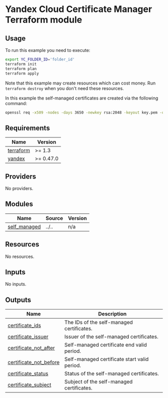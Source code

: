 # Yandex Cloud Certificate Manager Terraform module

## Usage

To run this example you need to execute:

```bash
export YC_FOLDER_ID='folder_id'
terraform init
terraform plan
terraform apply
```

Note that this example may create resources which can cost money. Run `terraform destroy` when you don't need these resources.

In this example the self-managed certificates are created via the following command:
```bash
openssl req -x509 -nodes -days 3650 -newkey rsa:2048 -keyout key.pem -out cert.pem -subj /CN=domain.com
 ```

<!-- BEGINNING OF PRE-COMMIT-TERRAFORM DOCS HOOK -->
## Requirements

| Name | Version |
|------|---------|
| <a name="requirement_terraform"></a> [terraform](#requirement\_terraform) | >= 1.3 |
| <a name="requirement_yandex"></a> [yandex](#requirement\_yandex) | >= 0.47.0 |

## Providers

No providers.

## Modules

| Name | Source | Version |
|------|--------|---------|
| <a name="module_self_managed"></a> [self\_managed](#module\_self\_managed) | ../.. | n/a |

## Resources

No resources.

## Inputs

No inputs.

## Outputs

| Name | Description |
|------|-------------|
| <a name="output_certificate_ids"></a> [certificate\_ids](#output\_certificate\_ids) | The IDs of the self-managed certificates. |
| <a name="output_certificate_issuer"></a> [certificate\_issuer](#output\_certificate\_issuer) | Issuer of the self-managed certificates. |
| <a name="output_certificate_not_after"></a> [certificate\_not\_after](#output\_certificate\_not\_after) | Self-managed certificate end valid period. |
| <a name="output_certificate_not_before"></a> [certificate\_not\_before](#output\_certificate\_not\_before) | Self-managed certificate start valid period. |
| <a name="output_certificate_status"></a> [certificate\_status](#output\_certificate\_status) | Status of the self-managed certificates. |
| <a name="output_certificate_subject"></a> [certificate\_subject](#output\_certificate\_subject) | Subject of the self-managed certificates. |
<!-- END OF PRE-COMMIT-TERRAFORM DOCS HOOK -->
